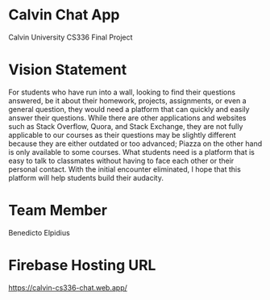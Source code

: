 # Calvin Chat App
Calvin University CS336 Final Project

# Vision Statement
For students who have run into a wall, looking to find their questions answered, be it about their homework, projects, assignments, or even a general question, they would need a platform that can quickly and easily answer their questions. While there are other applications and websites such as Stack Overflow, Quora, and Stack Exchange, they are not fully applicable to our courses as their questions may be slightly different because they are either outdated or too advanced; Piazza on the other hand is only available to some courses. What students need is a platform that is easy to talk to classmates without having to face each other or their personal contact. With the initial encounter eliminated, I hope that this platform will help students build their audacity.

# Team Member
Benedicto Elpidius

# Firebase Hosting URL
https://calvin-cs336-chat.web.app/
